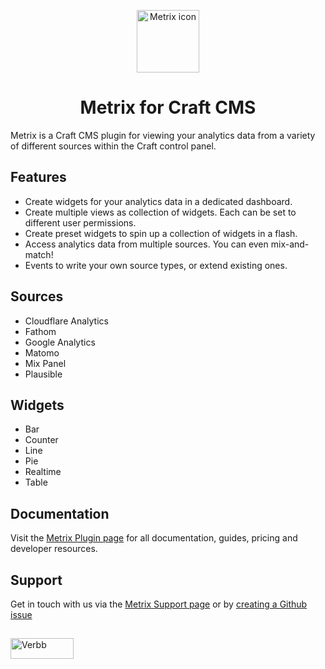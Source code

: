 <p align="center"><img src="https://verbb.imgix.net/plugins/metrix/metrix-icon.svg" width="100" height="100" alt="Metrix icon"></p>
<h1 align="center">Metrix for Craft CMS</h1>

Metrix is a Craft CMS plugin for viewing your analytics data from a variety of different sources within the Craft control panel.

## Features
- Create widgets for your analytics data in a dedicated dashboard.
- Create multiple views as collection of widgets. Each can be set to different user permissions.
- Create preset widgets to spin up a collection of widgets in a flash.
- Access analytics data from multiple sources. You can even mix-and-match!
- Events to write your own source types, or extend existing ones.

## Sources
- Cloudflare Analytics
- Fathom
- Google Analytics
- Matomo
- Mix Panel
- Plausible

## Widgets
- Bar
- Counter
- Line
- Pie
- Realtime
- Table

## Documentation
Visit the [Metrix Plugin page](https://verbb.io/craft-plugins/metrix) for all documentation, guides, pricing and developer resources.

## Support
Get in touch with us via the [Metrix Support page](https://verbb.io/craft-plugins/metrix/support) or by [creating a Github issue](https://github.com/verbb/metrix/issues)

<h2></h2>

<a href="https://verbb.io" target="_blank">
    <img width="101" height="33" src="https://verbb.io/assets/img/verbb-pill.svg" alt="Verbb">
</a>
